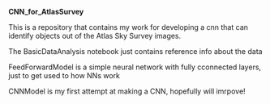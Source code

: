 **CNN_for_AtlasSurvey**

This is a repository that contains my work for developing a cnn that can identify objects out of the Atlas Sky Survey images.

The BasicDataAnalysis notebook just contains reference info about the data

FeedForwardModel is a simple neural network with fully cconnected layers, just to get used to how NNs work

CNNModel is my first attempt at making a CNN, hopefully will imrpove!